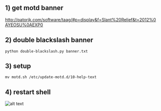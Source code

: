 ## 1) get motd banner
http://patorjk.com/software/taag/#p=display&f=Slant%20Relief&t=2012%0AYEOSU%0AEXP0
## 2) double blackslash banner
```python double-blackslash.py banner.txt```
## 3) setup
```mv motd.sh /etc/update-motd.d/10-help-text```
## 4) restart shell
![alt text](example/example.png "poc")
